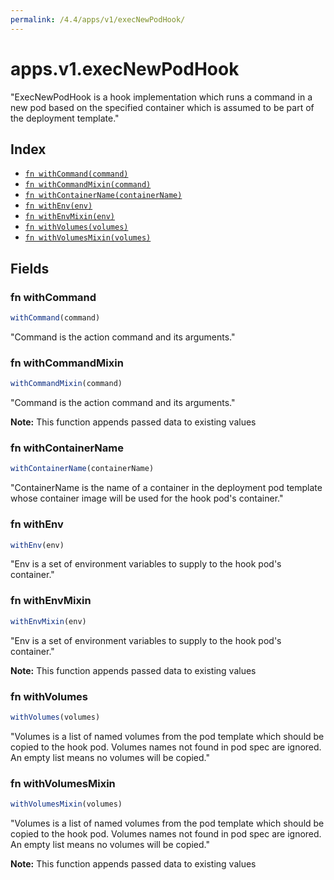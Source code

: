 ```yaml
---
permalink: /4.4/apps/v1/execNewPodHook/
---
```


# apps.v1.execNewPodHook

"ExecNewPodHook is a hook implementation which runs a command in a new pod based on the specified container which is assumed to be part of the deployment template."

## Index

* [`fn withCommand(command)`](#fn-withcommand)
* [`fn withCommandMixin(command)`](#fn-withcommandmixin)
* [`fn withContainerName(containerName)`](#fn-withcontainername)
* [`fn withEnv(env)`](#fn-withenv)
* [`fn withEnvMixin(env)`](#fn-withenvmixin)
* [`fn withVolumes(volumes)`](#fn-withvolumes)
* [`fn withVolumesMixin(volumes)`](#fn-withvolumesmixin)

## Fields

### fn withCommand

```ts
withCommand(command)
```

"Command is the action command and its arguments."

### fn withCommandMixin

```ts
withCommandMixin(command)
```

"Command is the action command and its arguments."

**Note:** This function appends passed data to existing values

### fn withContainerName

```ts
withContainerName(containerName)
```

"ContainerName is the name of a container in the deployment pod template whose container image will be used for the hook pod's container."

### fn withEnv

```ts
withEnv(env)
```

"Env is a set of environment variables to supply to the hook pod's container."

### fn withEnvMixin

```ts
withEnvMixin(env)
```

"Env is a set of environment variables to supply to the hook pod's container."

**Note:** This function appends passed data to existing values

### fn withVolumes

```ts
withVolumes(volumes)
```

"Volumes is a list of named volumes from the pod template which should be copied to the hook pod. Volumes names not found in pod spec are ignored. An empty list means no volumes will be copied."

### fn withVolumesMixin

```ts
withVolumesMixin(volumes)
```

"Volumes is a list of named volumes from the pod template which should be copied to the hook pod. Volumes names not found in pod spec are ignored. An empty list means no volumes will be copied."

**Note:** This function appends passed data to existing values